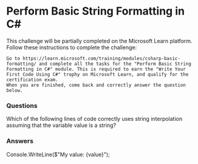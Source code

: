 # Perform Basic String Formatting in C#

This challenge will be partially completed on the Microsoft Learn platform. Follow these instructions to complete the challenge:

    Go to https://learn.microsoft.com/training/modules/csharp-basic-formatting/ and complete all the tasks for the "Perform Basic String Formatting in C#" module. This is required to earn the "Write Your First Code Using C#" trophy on Microsoft Learn, and qualify for the certification exam.
    When you are finished, come back and correctly answer the question below.

### Questions
Which of the following lines of code correctly uses string interpolation assuming that the variable value is a string?

### Answers
Console.WriteLine($"My value: {value}");